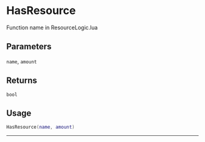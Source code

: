 # HasResource
Function name in ResourceLogic.lua
## Parameters
`name`, `amount`
## Returns
`bool`
## Usage
```lua
HasResource(name, amount)
```
---
